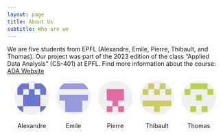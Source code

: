 ```yaml
---
layout: page
title: About Us
subtitle: Who are we 
---
```


We are five students from EPFL (Alexandre, Emile, Pierre, Thibault, and Thomas). Our project was part of the 2023 edition of the class “Applied Data Analysis” (CS-401) at EPFL. Find more information about the course: [ADA Website](https://epfl-ada.github.io/teaching/fall2024/cs401/)


<div style="display: flex; justify-content: space-evenly;">
  <div style="text-align: center;">
    <img src="assets/img/alex.png" alt="Alexandre" style="width: 80px; height: 80px; border-radius: 50%;">
    <p>Alexandre</p>
  </div>
  <div style="text-align: center;">
    <img src="assets/img/emile.png" alt="Emile" style="width: 80px; height: 80px; border-radius: 50%;">
    <p>Emile</p>
  </div>
  <div style="text-align: center;">
    <img src="assets/img/pierre.png" alt="Pierre" style="width: 80px; height: 80px; border-radius: 50%;">
    <p>Pierre</p>
  </div>
  <div style="text-align: center;">
    <img src="assets/img/thibault.png" alt="Thibault" style="width: 80px; height: 80px; border-radius: 50%;">
    <p>Thibault</p>
  </div>
  <div style="text-align: center;">
    <img src="assets/img/thomas.png" alt="Thomas" style="width: 80px; height: 80px; border-radius: 50%;">
    <p>Thomas</p>
  </div>
</div>
